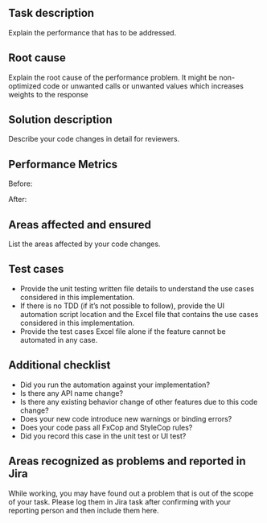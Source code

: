 ## Task description
Explain the performance that has to be addressed.

## Root cause
Explain the root cause of the performance problem. It might be non-optimized code or unwanted calls or unwanted values which increases weights to the response

## Solution description
Describe your code changes in detail for reviewers.

## Performance Metrics
Before:

After:


## Areas affected and ensured
List the areas affected by your code changes.

## Test cases
* Provide the unit testing written file details to understand the use cases considered in this implementation.
* If there is no TDD (if it’s not possible to follow), provide the UI automation script location and the Excel file that contains the use cases considered in this implementation.
* Provide the test cases Excel file alone if the feature cannot be automated in any case.


##  Additional checklist
* Did you run the automation against your implementation?
* Is there any API name change?
* Is there any existing behavior change of other features due to this code change?
* Does your new code introduce new warnings or binding errors?
* Does your code pass all FxCop and StyleCop rules?
* Did you record this case in the unit test or UI test?


## Areas recognized as problems and reported in Jira
While working, you may have found out a problem that is out of the scope of your task. Please log them in Jira task after confirming with your reporting person and then include them here.